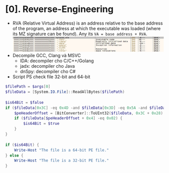 # [0]. Reverse-Engineering
- RVA (Relative Virtual Address) is an address relative to the base address of the program, an address at which the executable was loaded (where its MZ signature can be found). Any its `VA = base address + RVA`.
![baseAddress.jpeg](./images/baseAddress.jpeg)
- Decompile GCC, Clang và MSVC
    * IDA: decompiler cho C/C++/Golang
    * jadx: decompiler cho Java
    * dnSpy: decompiler cho C#
- Script PS check file 32-bit and 64-bit
```powershell
$filePath = $args[0]
$fileData = [System.IO.File]::ReadAllBytes($filePath)

$is64Bit = $false
if ($fileData[0x3C] -eq 0x4D -and $fileData[0x3D] -eq 0x5A -and $fileData[0x3E] -eq 0x50 -and $fileData[0x3F] -eq 0x45) {
    $peHeaderOffset = [BitConverter]::ToUInt32($fileData, 0x3C + 0x28)
    if ($fileData[$peHeaderOffset + 0x4] -eq 0x02) {
        $is64Bit = $true
    }
}

if ($is64Bit) {
    Write-Host "The file is a 64-bit PE file."
} else {
    Write-Host "The file is a 32-bit PE file."
}
```
